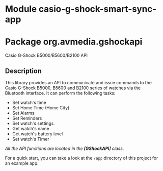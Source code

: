 # Module casio-g-shock-smart-sync-app

# Package org.avmedia.gshockapi
Casio G-Shock B5000/B5600/B2100 API

## Description
This library provides an API to communicate and issue commands to the Casio G-Shock B5000, B5600 and B2100
series of watches via the Bluetooth interface. It can perform the following tasks:


- Set watch's time
- Set Home Time (Home City)
- Set Alarms
- Set Reminders
- Set watch's settings.
- Get watch's name
- Get watch's battery level
- Set watch's Timer


*All the API functions are located in the **[GShockAPI]** class.*

For a quick start, you can take a look at the `/app` directory of this project for an example app.

